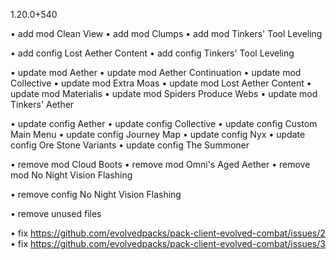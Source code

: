 1.20.0+540

• add mod Clean View
• add mod Clumps
• add mod Tinkers' Tool Leveling

• add config Lost Aether Content
• add config Tinkers' Tool Leveling

• update mod Aether
• update mod Aether Continuation
• update mod Collective
• update mod Extra Moas
• update mod Lost Aether Content
• update mod Materialis
• update mod Spiders Produce Webs
• update mod Tinkers' Aether

• update config Aether
• update config Collective
• update config Custom Main Menu
• update config Journey Map
• update config Nyx
• update config Ore Stone Variants
• update config The Summoner

• remove mod Cloud Boots
• remove mod Omni's Aged Aether
• remove mod No Night Vision Flashing

• remove config No Night Vision Flashing

• remove unused files

• fix https://github.com/evolvedpacks/pack-client-evolved-combat/issues/2
• fix https://github.com/evolvedpacks/pack-client-evolved-combat/issues/3
